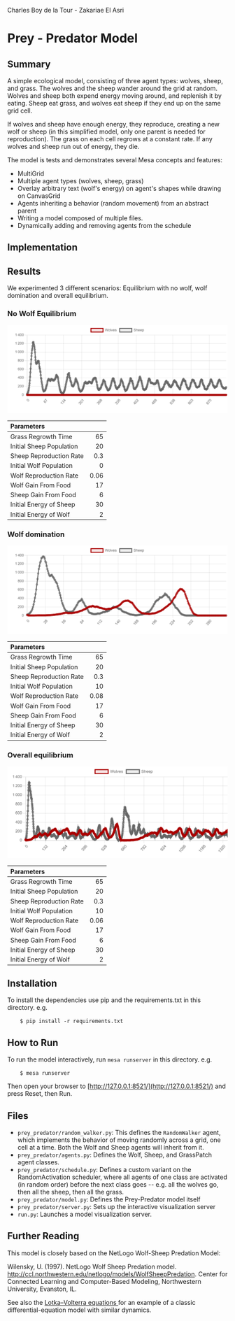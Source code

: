 Charles Boy de la Tour - Zakariae El Asri

# Prey - Predator Model

## Summary

A simple ecological model, consisting of three agent types: wolves, sheep, and grass. The wolves and the sheep wander around the grid at random. Wolves and sheep both expend energy moving around, and replenish it by eating. Sheep eat grass, and wolves eat sheep if they end up on the same grid cell.

If wolves and sheep have enough energy, they reproduce, creating a new wolf or sheep (in this simplified model, only one parent is needed for reproduction). The grass on each cell regrows at a constant rate. If any wolves and sheep run out of energy, they die.

The model is tests and demonstrates several Mesa concepts and features:

- MultiGrid
- Multiple agent types (wolves, sheep, grass)
- Overlay arbitrary text (wolf's energy) on agent's shapes while drawing on CanvasGrid
- Agents inheriting a behavior (random movement) from an abstract parent
- Writing a model composed of multiple files.
- Dynamically adding and removing agents from the schedule

## Implementation

## Results

We experimented 3 different scenarios: Equilibrium with no wolf, wolf domination and overall equilibrium.

### No Wolf Equilibrium

![images](images/nowolves/stats.png?raw=true)

| Parameters               |      |
| :----------------------- | ---: |
| Grass Regrowth Time      |   65 |
| Initial Sheep Population |   20 |
| Sheep Reproduction Rate  |  0.3 |
| Initial Wolf Population  |    0 |
| Wolf Reproduction Rate   | 0.06 |
| Wolf Gain From Food      |   17 |
| Sheep Gain From Food     |    6 |
| Initial Energy of Sheep  |   30 |
| Initial Energy of Wolf   |    2 |

### Wolf domination

![images](images/wolvesdomination/stats.png?raw=true)

| Parameters               |      |
| :----------------------- | ---: |
| Grass Regrowth Time      |   65 |
| Initial Sheep Population |   20 |
| Sheep Reproduction Rate  |  0.3 |
| Initial Wolf Population  |   10 |
| Wolf Reproduction Rate   | 0.08 |
| Wolf Gain From Food      |   17 |
| Sheep Gain From Food     |    6 |
| Initial Energy of Sheep  |   30 |
| Initial Energy of Wolf   |    2 |

### Overall equilibrium

![images](images/equilibriums/stats2.png?raw=true)

| Parameters               |      |
| :----------------------- | ---: |
| Grass Regrowth Time      |   65 |
| Initial Sheep Population |   20 |
| Sheep Reproduction Rate  |  0.3 |
| Initial Wolf Population  |   10 |
| Wolf Reproduction Rate   | 0.06 |
| Wolf Gain From Food      |   17 |
| Sheep Gain From Food     |    6 |
| Initial Energy of Sheep  |   30 |
| Initial Energy of Wolf   |    2 |

## Installation

To install the dependencies use pip and the requirements.txt in this directory. e.g.

```
    $ pip install -r requirements.txt
```

## How to Run

To run the model interactively, run ``mesa runserver`` in this directory. e.g.

```
    $ mesa runserver
```

Then open your browser to [http://127.0.0.1:8521/](http://127.0.0.1:8521/) and press Reset, then Run.

## Files

* ``prey_predator/random_walker.py``: This defines the ``RandomWalker`` agent, which implements the behavior of moving randomly across a grid, one cell at a time. Both the Wolf and Sheep agents will inherit from it.
* ``prey_predator/agents.py``: Defines the Wolf, Sheep, and GrassPatch agent classes.
* ``prey_predator/schedule.py``: Defines a custom variant on the RandomActivation scheduler, where all agents of one class are activated (in random order) before the next class goes -- e.g. all the wolves go, then all the sheep, then all the grass.
* ``prey_predator/model.py``: Defines the Prey-Predator model itself
* ``prey_predator/server.py``: Sets up the interactive visualization server
* ``run.py``: Launches a model visualization server.

## Further Reading

This model is closely based on the NetLogo Wolf-Sheep Predation Model:

Wilensky, U. (1997). NetLogo Wolf Sheep Predation model. http://ccl.northwestern.edu/netlogo/models/WolfSheepPredation. Center for Connected Learning and Computer-Based Modeling, Northwestern University, Evanston, IL.

See also the [Lotka–Volterra equations
](https://en.wikipedia.org/wiki/Lotka%E2%80%93Volterra_equations) for an example of a classic differential-equation model with similar dynamics.
